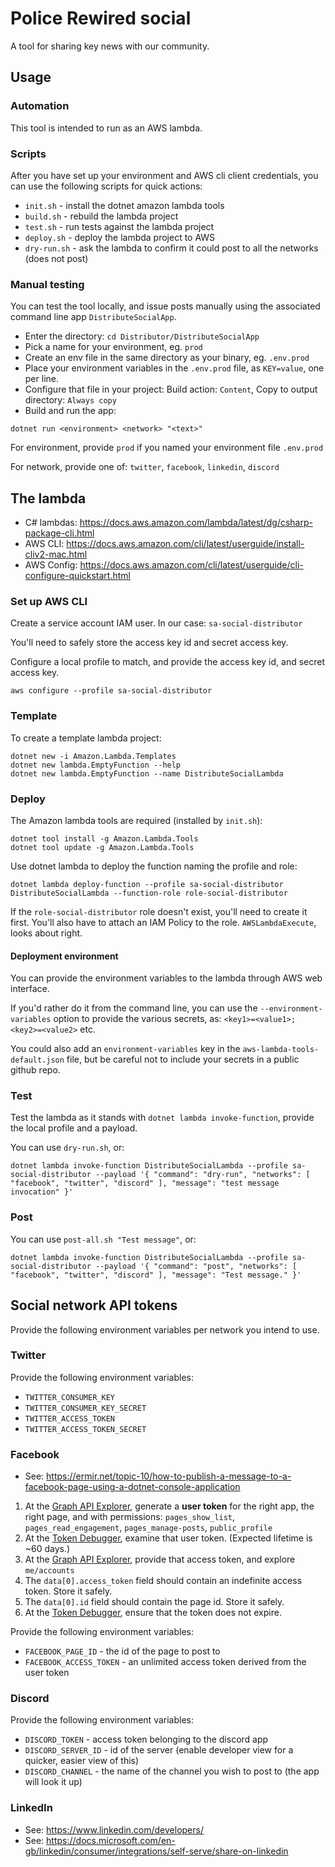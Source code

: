 ﻿# Police Rewired social

A tool for sharing key news with our community.

## Usage

### Automation

This tool is intended to run as an AWS lambda.

### Scripts

After you have set up your environment and AWS cli client credentials, you can use the following scripts for quick actions:

* `init.sh` - install the dotnet amazon lambda tools
* `build.sh` - rebuild the lambda project
* `test.sh` - run tests against the lambda project
* `deploy.sh` - deploy the lambda project to AWS
* `dry-run.sh` - ask the lambda to confirm it could post to all the networks (does not post)

### Manual testing

You can test the tool locally, and issue posts manually using the associated command line app `DistributeSocialApp`.

* Enter the directory: `cd Distributor/DistributeSocialApp`
* Pick a name for your environment, eg. `prod`
* Create an env file in the same directory as your binary, eg. `.env.prod`
* Place your environment variables in the `.env.prod` file, as `KEY=value`, one per line.
* Configure that file in your project: Build action: `Content`, Copy to output directory: `Always copy`
* Build and run the app:

```
dotnet run <environment> <network> "<text>"
```

For environment, provide `prod` if you named your environment file `.env.prod`

For network, provide one of: `twitter`, `facebook`, `linkedin`, `discord`

## The lambda

* C# lambdas: https://docs.aws.amazon.com/lambda/latest/dg/csharp-package-cli.html
* AWS CLI: https://docs.aws.amazon.com/cli/latest/userguide/install-cliv2-mac.html
* AWS Config: https://docs.aws.amazon.com/cli/latest/userguide/cli-configure-quickstart.html

### Set up AWS CLI

Create a service account IAM user. In our case: `sa-social-distributor`

You'll need to safely store the access key id and secret access key.

Configure a local profile to match, and provide the access key id, and secret access key.

```
aws configure --profile sa-social-distributor
```

### Template

To create a template lambda project:

```
dotnet new -i Amazon.Lambda.Templates
dotnet new lambda.EmptyFunction --help
dotnet new lambda.EmptyFunction --name DistributeSocialLambda
```

### Deploy

The Amazon lambda tools are required (installed by `init.sh`):

```
dotnet tool install -g Amazon.Lambda.Tools
dotnet tool update -g Amazon.Lambda.Tools
```

Use dotnet lambda to deploy the function naming the profile and role:

```
dotnet lambda deploy-function --profile sa-social-distributor DistributeSocialLambda --function-role role-social-distributor
```

If the `role-social-distributor` role doesn't exist, you'll need to create it first. You'll also have to attach an IAM Policy to the role. `AWSLambdaExecute`, looks about right.

#### Deployment environment

You can provide the environment variables to the lambda through AWS web interface.

If you'd rather do it from the command line, you can use the `--environment-variables` option to provide the various secrets, as: `<key1>=<value1>;<key2>=<value2>` etc.

You could also add an `environment-variables` key in the `aws-lambda-tools-default.json` file, but be careful not to include your secrets in a public github repo.

### Test

Test the lambda as it stands with `dotnet lambda invoke-function`, provide the local profile and a payload.

You can use `dry-run.sh`, or:

```
dotnet lambda invoke-function DistributeSocialLambda --profile sa-social-distributor --payload '{ "command": "dry-run", "networks": [ "facebook", "twitter", "discord" ], "message": "test message invocation" }'
```

### Post

You can use `post-all.sh "Test message"`, or:

```
dotnet lambda invoke-function DistributeSocialLambda --profile sa-social-distributor --payload '{ "command": "post", "networks": [ "facebook", "twitter", "discord" ], "message": "Test message." }'
```

## Social network API tokens

Provide the following environment variables per network you intend to use.

### Twitter

Provide the following environment variables:

* `TWITTER_CONSUMER_KEY`
* `TWITTER_CONSUMER_KEY_SECRET`
* `TWITTER_ACCESS_TOKEN`
* `TWITTER_ACCESS_TOKEN_SECRET`

### Facebook

* See: https://ermir.net/topic-10/how-to-publish-a-message-to-a-facebook-page-using-a-dotnet-console-application

1. At the [Graph API Explorer](https://developers.facebook.com/tools/explorer), generate a **user token** for the right app, the right page, and with permissions: `pages_show_list`, `pages_read_engagement`, `pages_manage-posts`, `public_profile`
2. At the [Token Debugger](https://developers.facebook.com/tools/accesstoken/), examine that user token. (Expected lifetime is ~60 days.)
3. At the [Graph API Explorer](https://developers.facebook.com/tools/explorer/?method=GET&path=me%2Faccounts&version=v10.0), provide that access token, and explore `me/accounts`
4. The `data[0].access_token` field should contain an indefinite access token. Store it safely.
5. The `data[0].id` field should contain the page id. Store it safely.
5. At the [Token Debugger](https://developers.facebook.com/tools/accesstoken/), ensure that the token does not expire.

Provide the following environment variables:

* `FACEBOOK_PAGE_ID` - the id of the page to post to
* `FACEBOOK_ACCESS_TOKEN` - an unlimited access token derived from the user token

### Discord

Provide the following environment variables:

* `DISCORD_TOKEN` - access token belonging to the discord app
* `DISCORD_SERVER_ID` - id of the server (enable developer view for a quicker, easier view of this)
* `DISCORD_CHANNEL` - the name of the channel you wish to post to (the app will look it up)

### LinkedIn

* See: https://www.linkedin.com/developers/
* See: https://docs.microsoft.com/en-gb/linkedin/consumer/integrations/self-serve/share-on-linkedin

